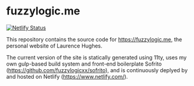 # fuzzylogic.me

[![Netlify Status](https://api.netlify.com/api/v1/badges/c0c7b2b0-c8f9-4575-9528-312449ecffdb/deploy-status)](https://app.netlify.com/sites/vigilant-almeida-537bd4/deploys)

This repository contains the source code for https://fuzzylogic.me, the personal website of Laurence Hughes. 

The current version of the site is statically generated using 11ty, uses my own gulp-based build system and front-end boilerplate Sofrito (https://github.com/fuzzylogicxx/sofrito), and is continuously deplyed by and hosted on Netlify (https://www.netlify.com/).

